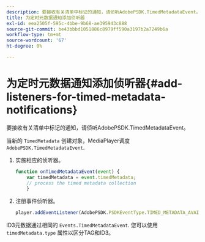```yaml
---
description: 要接收有关清单中标记的通知，请侦听AdobePSDK.TimedMetadataEvent。
title: 为定时元数据通知添加侦听器
exl-id: eea2505f-595c-4bbe-9b68-ae395943c888
source-git-commit: be43bbbd1051886c8979ff590a3197b2a7249b6a
workflow-type: tm+mt
source-wordcount: '67'
ht-degree: 0%

---
```


# 为定时元数据通知添加侦听器{#add-listeners-for-timed-metadata-notifications}

要接收有关清单中标记的通知，请侦听AdobePSDK.TimedMetadataEvent。

当新的 `TimedMetadata` 创建对象，MediaPlayer调度 `AdobePSDK.TimedMetadataEvent`.

1. 实施相应的侦听器。

   ```js
   function onTimedMetadataEvent(event) { 
       var timedMetadata = event.timedMetadata; 
       // process the timed metadata collection 
       } 
   ```

1. 注册事件侦听器。

   ```js
   player.addEventListener(AdobePSDK.PSDKEventType.TIMED_METADATA_AVAILABLE, onTimedMetadataEvent);
   ```

ID3元数据通过相同的 `Events.TimedMetadataEvent`. 您可以使用 `timedMetadata.type` 属性以区分TAG和ID3。
